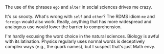 The use of the phrases `ego` and `alter` in social sciences drives me crazy.

It's so snooty.  What's wrong with `self` and `other`?  The RDMS idiom `me` and `foreign` would also work.
Really, anything that has more widespread and analogous use would lower the barrier to comprehension.

I'm hardly excusing the word choice in the natural sciences.  Biology is awful with its latination.
Physics regularly uses normal words is deceptively complex ways (e.g., the quark names), but I suspect that's
just Math envy.
